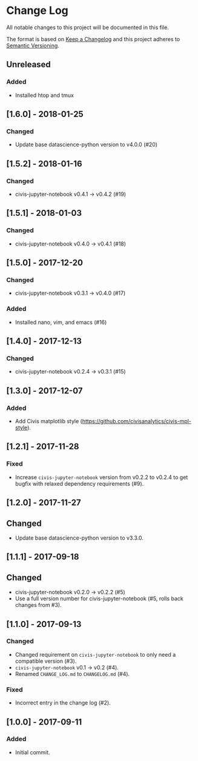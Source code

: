 # Change Log
All notable changes to this project will be documented in this file.

The format is based on [Keep a Changelog](http://keepachangelog.com/)
and this project adheres to [Semantic Versioning](http://semver.org/).

## Unreleased
### Added
- Installed htop and tmux

## [1.6.0] - 2018-01-25
### Changed
- Update base datascience-python version to v4.0.0 (#20)

## [1.5.2] - 2018-01-16

### Changed
- civis-jupyter-notebook v0.4.1 -> v0.4.2 (#19)

## [1.5.1] - 2018-01-03

### Changed
- civis-jupyter-notebook v0.4.0 -> v0.4.1 (#18)

## [1.5.0] - 2017-12-20

### Changed
- civis-jupyter-notebook v0.3.1 -> v0.4.0 (#17)

### Added
- Installed nano, vim, and emacs (#16)

## [1.4.0] - 2017-12-13

### Changed
- civis-jupyter-notebook v0.2.4 -> v0.3.1 (#15)

## [1.3.0] - 2017-12-07

### Added
- Add Civis matplotlib style (https://github.com/civisanalytics/civis-mpl-style).

## [1.2.1] - 2017-11-28

### Fixed
- Increase ``civis-jupyter-notebook`` version from v0.2.2 to v0.2.4 to get bugfix with relaxed dependency requirements (#9).

## [1.2.0] - 2017-11-27

## Changed
- Update base datascience-python version to v3.3.0.

## [1.1.1] - 2017-09-18

## Changed
- civis-jupyter-notebook v0.2.0 -> v0.2.2 (#5)
- Use a full version number for civis-jupyter-notebook (#5, rolls back changes from #3).

## [1.1.0] - 2017-09-13

### Changed
- Changed requirement on `civis-jupyter-notebook` to only need a compatible version (#3).
- `civis-jupyter-notebook` v0.1 -> v0.2 (#4).
- Renamed `CHANGE_LOG.md` to `CHANGELOG.md` (#4).

### Fixed
- Incorrect entry in the change log (#2).

## [1.0.0] - 2017-09-11

### Added
- Initial commit.
